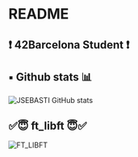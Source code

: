 # README

## ❗️ 42Barcelona Student ❗️

## ▪️ Github stats 📊

![JSEBASTI GitHub stats](https://github-readme-stats.vercel.app/api?username=jsesbasti&show_icons=true&theme=github_dark)

## ✅😇 ft_libft 😇✅

![FT_LIBFT](https://github.com/jsesbasti/ft_libft)
